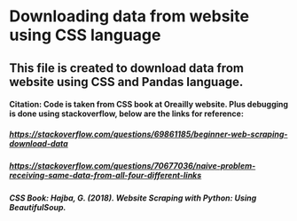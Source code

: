 # Downloading data from website using CSS language
## This file is created to download data from website using CSS and Pandas language. 

#### Citation: Code is taken from CSS book at Oreailly website. Plus debugging is done using stackoverflow, below are the links for reference:
##### https://stackoverflow.com/questions/69861185/beginner-web-scraping-download-data
##### https://stackoverflow.com/questions/70677036/naive-problem-receiving-same-data-from-all-four-different-links
##### CSS Book: Hajba, G. (2018). Website Scraping with Python: Using BeautifulSoup.
